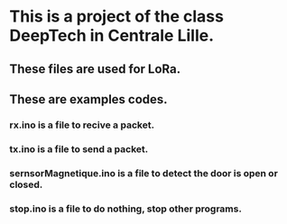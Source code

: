 # This is a project of the class DeepTech in Centrale Lille.
## These files are used for LoRa.

## These are examples codes.

### rx.ino is a file to recive a packet.

### tx.ino is a file to send a packet.

### sernsorMagnetique.ino is a file to detect the door is open or closed.

### stop.ino is a file to do nothing, stop other programs.


